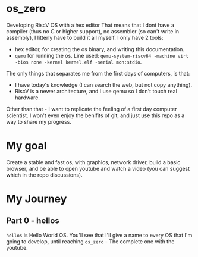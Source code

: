 # os_zero
Developing RiscV OS with a hex editor
That means that I dont have a compiler (thus no C or higher support), no assembler (so can't write in assembly), I litterly have to build it all myself. I only have 2 tools:
- hex editor, for creating the os binary, and writing this documentation.
- `qemu` for running the os. Line used: `qemu-system-riscv64 -machine virt -bios none -kernel kernel.elf -serial mon:stdio`.

The only things that separates me from the first days of computers, is that:
- I have today's knowledge (I can search the web, but not copy anything).
- RiscV is a newer architecture, and I use qemu so I don't touch real hardware.

Other than that - I want to replicate the feeling of a first day computer scientist. I won't even enjoy the benifits of git, and just use this repo as a way to share my progress.

# My goal
Create a stable and fast os, with graphics, network driver, build a basic browser, and be able to open youtube and watch a video (you can suggest which in the repo discussions).

# My Journey
## Part 0 - hellos
`hellos` is Hello World OS. You'll see that I'll give a name to every OS that I'm going to develop, until reaching `os_zero` - The complete one with the youtube.
